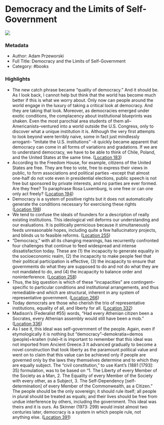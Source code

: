 # Democracy and the Limits of Self-Government

![](https://m.media-amazon.com/images/I/41M0xSOIG+L._SY160.jpg)

### Metadata

- Author: Adam Przeworski
- Full Title: Democracy and the Limits of Self-Government
- Category: #books

### Highlights

- The new catch phrase became “quality of democracy.” And it should be. As I look back, I cannot help but think that the world has become much better if this is what we worry about. Only now can people around the world engage in the luxury of taking a critical look at democracy. And they are taking that look. Moreover, as democracies emerged under exotic conditions, the complacency about institutional blueprints was shaken. Even the most parochial area students of them all–Americanists–ventured into a world outside the U.S. Congress, only to discover what a unique institution it is. Although the very first attempts to look beyond were terribly naive, some in fact just mindlessly arrogant– “imitate the U.S. institutions” –it quickly became apparent that democracy can come in all forms of variations and gradations. If we are to understand democracy, we have to be able to think of Chile, Poland, and the United States at the same time. ([Location 183](https://readwise.io/to_kindle?action=open&asin=B00E3URCDG&location=183))
- According to the Freedom House, for example, citizens of the United States are free. They are free to vote, free to express their views in public, to form associations and political parties –except that almost one-half do not vote even in presidential elections, public speech is not free but sponsored by private interests, and no parties are ever formed. Are they free? To paraphrase Rosa Luxemburg, is one free or can one only act freely? ([Location 194](https://readwise.io/to_kindle?action=open&asin=B00E3URCDG&location=194))
- Democracy is a system of positive rights but it does not automatically generate the conditions necessary for exercising these rights ([Location 198](https://readwise.io/to_kindle?action=open&asin=B00E3URCDG&location=198))
- We tend to confuse the ideals of founders for a description of really existing institutions. This ideological veil deforms our understanding and our evaluations. It is politically pernicious because it simultaneously feeds unreasonable hopes, including quite a few hallucinatory projects, and blinds us to feasible reforms. ([Location 255](https://readwise.io/to_kindle?action=open&asin=B00E3URCDG&location=255))
- “Democracy,” with all its changing meanings, has recurrently confronted four challenges that continue to feed widespread and intense dissatisfaction today. These are (1) the incapacity to generate equality in the socioeconomic realm, (2) the incapacity to make people feel that their political participation is effective, (3) the incapacity to ensure that governments do what they are supposed to do and not do what they are not mandated to do, and (4) the incapacity to balance order and noninterference. ([Location 258](https://readwise.io/to_kindle?action=open&asin=B00E3URCDG&location=258))
- Thus, the big question is which of these “incapacities” are contingent–specific to particular conditions and institutional arrangements, and thus remediable–and which are structural, inherent in any system of representative government. ([Location 266](https://readwise.io/to_kindle?action=open&asin=B00E3URCDG&location=266))
- Today democrats are those who cherish the trio of representative institutions, equality of all, and liberty for all. ([Location 332](https://readwise.io/to_kindle?action=open&asin=B00E3URCDG&location=332))
- Madison’s (Federalist #55) words, “Had every Athenian citizen been a Socrates, every Athenian assembly would still have been a mob.” ([Location 336](https://readwise.io/to_kindle?action=open&asin=B00E3URCDG&location=336))
- As I see it, this ideal was self-government of the people. Again, even if etymologically it is nothing but “democracy”–demokratia=demos (people)+kraiten (rule)–it is important to remember that this ideal was not imported from Ancient Greece.3 It advanced gradually to become a novel construction that took liberty as the paramount political value and went on to claim that this value can be achieved only if people are governed only by the laws they themselves determine and to which they are equally subject. The “civil constitution,” to use Kant’s (1881 [1793]: 35) formulation, was to be based on “1. The Liberty of every Member of the Society as a Man, 2. The Equality of every Member of the Society with every other, as a Subject, 3. The Self-Dependency [self-determination] of every Member of the Commonwealth, as a Citizen.” The people should be the only sovereign; it should rule itself; all people in plural should be treated as equals; and their lives should be free from undue interference by others, including the government. This ideal was theirs and it is ours. As Skinner (1973: 299) would insist almost two centuries later, democracy is a system in which people rule, not anything else. ([Location 391](https://readwise.io/to_kindle?action=open&asin=B00E3URCDG&location=391))
